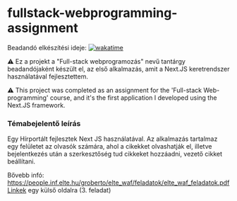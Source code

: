 # fullstack-webprogramming-assignment

Beadandó elkészítési ideje: [![wakatime](https://wakatime.com/badge/user/6aaca315-e338-4287-a2b7-d2ddf98a9eb3/project/a44c9b32-c8a9-4fd5-b99f-5143932c8c56.svg)](https://wakatime.com/badge/user/6aaca315-e338-4287-a2b7-d2ddf98a9eb3/project/a44c9b32-c8a9-4fd5-b99f-5143932c8c56)

⚠️ Ez a projekt a "Full-stack webprogramozás" nevű tantárgy beadandójaként készült el, az első alkalmazás, amit a Next.JS keretrendszer használatával fejlesztettem.

⚠️ This project was completed as an assignment for the 'Full-stack Web-programming' course, and it's the first application I developed using the Next.JS framework.

### Témabejelentő leírás
Egy Hírportált fejlesztek Next JS használatával. Az alkalmazás tartalmaz egy felületet az olvasók számára, ahol a cikekket olvashatják el, illetve bejelentkezés után a szerkesztőség tud cikkeket hozzáadni, vezető cikket beállítani.

Bővebb infó: https://people.inf.elte.hu/groberto/elte_waf/feladatok/elte_waf_feladatok.pdfLinkek egy külső oldalra (3. feladat)
